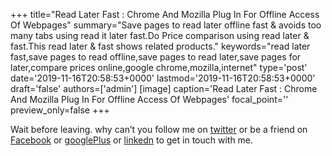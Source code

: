 +++
title="Read Later Fast : Chrome And Mozilla Plug In For Offline Access Of Webpages"
summary="Save pages to read later offline fast & avoids too many tabs using read it later fast.Do Price comparison using read later & fast.This read later & fast shows related products."
keywords="read later fast,save pages to read offline,save pages to read later,save pages for later,compare prices online,google chrome,mozilla,internet"
type='post'
date='2019-11-16T20:58:53+0000'
lastmod='2019-11-16T20:58:53+0000'
draft='false'
authors=['admin']
[image]
caption='Read Later Fast : Chrome And Mozilla Plug In For Offline Access Of Webpages'
focal_point=''
preview_only=false
+++










Wait before leaving.
why can’t you follow me on <a href="https://twitter.com/arungudelli" target="_blank">twitter</a> or be a friend on <a href="https://www.facebook.com/gudelliArun" target="_blank">Facebook</a> or <a href="https://plus.google.com/+ArunkumarGudelli" target="_blank">googlePlus</a> or <a href="https://www.linkedin.com/in/arungudelli/" target="_blank">linkedn</a> to get in touch with me.









